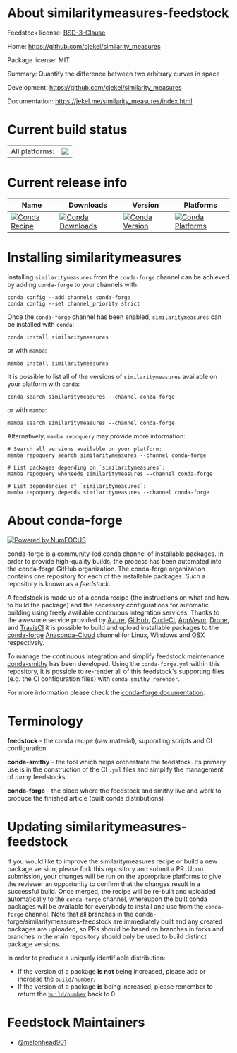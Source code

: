 About similaritymeasures-feedstock
==================================

Feedstock license: [BSD-3-Clause](https://github.com/conda-forge/similaritymeasures-feedstock/blob/main/LICENSE.txt)

Home: https://github.com/cjekel/similarity_measures

Package license: MIT

Summary: Quantify the difference between two arbitrary curves in space

Development: https://github.com/cjekel/similarity_measures

Documentation: https://jekel.me/similarity_measures/index.html

Current build status
====================


<table><tr><td>All platforms:</td>
    <td>
      <a href="https://dev.azure.com/conda-forge/feedstock-builds/_build/latest?definitionId=12107&branchName=main">
        <img src="https://dev.azure.com/conda-forge/feedstock-builds/_apis/build/status/similaritymeasures-feedstock?branchName=main">
      </a>
    </td>
  </tr>
</table>

Current release info
====================

| Name | Downloads | Version | Platforms |
| --- | --- | --- | --- |
| [![Conda Recipe](https://img.shields.io/badge/recipe-similaritymeasures-green.svg)](https://anaconda.org/conda-forge/similaritymeasures) | [![Conda Downloads](https://img.shields.io/conda/dn/conda-forge/similaritymeasures.svg)](https://anaconda.org/conda-forge/similaritymeasures) | [![Conda Version](https://img.shields.io/conda/vn/conda-forge/similaritymeasures.svg)](https://anaconda.org/conda-forge/similaritymeasures) | [![Conda Platforms](https://img.shields.io/conda/pn/conda-forge/similaritymeasures.svg)](https://anaconda.org/conda-forge/similaritymeasures) |

Installing similaritymeasures
=============================

Installing `similaritymeasures` from the `conda-forge` channel can be achieved by adding `conda-forge` to your channels with:

```
conda config --add channels conda-forge
conda config --set channel_priority strict
```

Once the `conda-forge` channel has been enabled, `similaritymeasures` can be installed with `conda`:

```
conda install similaritymeasures
```

or with `mamba`:

```
mamba install similaritymeasures
```

It is possible to list all of the versions of `similaritymeasures` available on your platform with `conda`:

```
conda search similaritymeasures --channel conda-forge
```

or with `mamba`:

```
mamba search similaritymeasures --channel conda-forge
```

Alternatively, `mamba repoquery` may provide more information:

```
# Search all versions available on your platform:
mamba repoquery search similaritymeasures --channel conda-forge

# List packages depending on `similaritymeasures`:
mamba repoquery whoneeds similaritymeasures --channel conda-forge

# List dependencies of `similaritymeasures`:
mamba repoquery depends similaritymeasures --channel conda-forge
```


About conda-forge
=================

[![Powered by
NumFOCUS](https://img.shields.io/badge/powered%20by-NumFOCUS-orange.svg?style=flat&colorA=E1523D&colorB=007D8A)](https://numfocus.org)

conda-forge is a community-led conda channel of installable packages.
In order to provide high-quality builds, the process has been automated into the
conda-forge GitHub organization. The conda-forge organization contains one repository
for each of the installable packages. Such a repository is known as a *feedstock*.

A feedstock is made up of a conda recipe (the instructions on what and how to build
the package) and the necessary configurations for automatic building using freely
available continuous integration services. Thanks to the awesome service provided by
[Azure](https://azure.microsoft.com/en-us/services/devops/), [GitHub](https://github.com/),
[CircleCI](https://circleci.com/), [AppVeyor](https://www.appveyor.com/),
[Drone](https://cloud.drone.io/welcome), and [TravisCI](https://travis-ci.com/)
it is possible to build and upload installable packages to the
[conda-forge](https://anaconda.org/conda-forge) [Anaconda-Cloud](https://anaconda.org/)
channel for Linux, Windows and OSX respectively.

To manage the continuous integration and simplify feedstock maintenance
[conda-smithy](https://github.com/conda-forge/conda-smithy) has been developed.
Using the ``conda-forge.yml`` within this repository, it is possible to re-render all of
this feedstock's supporting files (e.g. the CI configuration files) with ``conda smithy rerender``.

For more information please check the [conda-forge documentation](https://conda-forge.org/docs/).

Terminology
===========

**feedstock** - the conda recipe (raw material), supporting scripts and CI configuration.

**conda-smithy** - the tool which helps orchestrate the feedstock.
                   Its primary use is in the construction of the CI ``.yml`` files
                   and simplify the management of *many* feedstocks.

**conda-forge** - the place where the feedstock and smithy live and work to
                  produce the finished article (built conda distributions)


Updating similaritymeasures-feedstock
=====================================

If you would like to improve the similaritymeasures recipe or build a new
package version, please fork this repository and submit a PR. Upon submission,
your changes will be run on the appropriate platforms to give the reviewer an
opportunity to confirm that the changes result in a successful build. Once
merged, the recipe will be re-built and uploaded automatically to the
`conda-forge` channel, whereupon the built conda packages will be available for
everybody to install and use from the `conda-forge` channel.
Note that all branches in the conda-forge/similaritymeasures-feedstock are
immediately built and any created packages are uploaded, so PRs should be based
on branches in forks and branches in the main repository should only be used to
build distinct package versions.

In order to produce a uniquely identifiable distribution:
 * If the version of a package **is not** being increased, please add or increase
   the [``build/number``](https://docs.conda.io/projects/conda-build/en/latest/resources/define-metadata.html#build-number-and-string).
 * If the version of a package **is** being increased, please remember to return
   the [``build/number``](https://docs.conda.io/projects/conda-build/en/latest/resources/define-metadata.html#build-number-and-string)
   back to 0.

Feedstock Maintainers
=====================

* [@melonhead901](https://github.com/melonhead901/)

